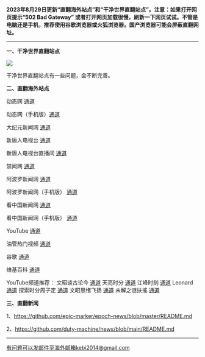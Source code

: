 **2023年8月29日更新“直翻海外站点”和“干净世界直翻站点”。注意：如果打开网页提示“502 Bad Gateway” 或者打开网页加载很慢，刷新一下网页试试。不管是电脑还是手机，推荐使用谷歌浏览器或火狐浏览器。国产浏览器可能会屏蔽直翻网址。**

***

**一、干净世界直翻站点**

![](https://fastly.jsdelivr.net/gh/Alvin9999/pac2/softimag/gj1.png)

干净世界直翻站点有一些问题，会不断完善。

**二、直翻海外站点**

动态网 [通道](https://free.dtku24.xyz/20) 

动态网（手机版）[通道](https://free.dtku24.xyz/21) 

大纪元新闻网 [通道](https://free.dtku24.xyz/21) 

新唐人电视台 [通道](https://free.dtku24.xyz/4) 

新唐人电视台直播间 [通道](https://free.dtku24.xyz/44) 

禁闻网 [通道](https://free.dtku24.xyz/3) 

阿波罗新闻网 [通道](https://free.dtku24.xyz/7) 

阿波罗新闻网（手机版） [通道](https://free.dtku24.xyz/53) 

看中国新闻网 [通道](https://free.dtku24.xyz/26) 

看中国新闻网（手机版） [通道](https://free.dtku24.xyz/54) 

YouTube [通道](https://free.dtku24.xyz/45) 

油管热门视频 [通道](https://free.dtku24.xyz/55) 

谷歌 [通道](https://free.dtku24.xyz/62) 

维基百科 [通道](https://free.dtku24.xyz/63) 

YouTube频道推荐： 文昭谈古论今 [通道](https://free.dtku24.xyz/46)  天亮时分 [通道](https://free.dtku24.xyz/47)  江峰时刻 [通道](https://free.dtku24.xyz/48)  Leonard [通道](https://free.dtku24.xyz/49)  探索时分周子定 [通道](https://free.dtku24.xyz/50) 文昭思绪飞扬 [通道](https://free.dtku24.xyz/51) 未解之谜扶搖 [通道](https://free.dtku24.xyz/52) 


**三、直翻新闻**

1、https://github.com/epic-marker/epoch-news/blob/master/README.md

2、https://github.com/duty-machine/news/blob/main/README.md

***


有问题可以发邮件至海外邮箱kebi2014@gmail.com